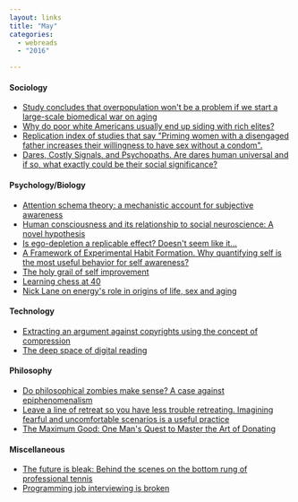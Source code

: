 ```yaml
---
layout: links
title: "May"
categories: 
  - webreads 
  - "2016"

---
```


#### Sociology
  * [Study concludes that overpopulation won't be a problem
  if we start a large-scale biomedical war on aging](https://www.ncbi.nlm.nih.gov/pmc/articles/PMC3192186/)
  * [Why do poor white Americans usually end up siding with rich elites?](http://www.stirjournal.com/2016/04/01/i-know-why-poor-whites-chant-trump-trump-trump/)
  * [Replication index of studies that say "Priming women with a disengaged father increases their willingness to have sex without a condom".](https://replicationindex.wordpress.com/2016/05/11/who-is-your-daddy-priming-women-with-a-disengaged-father-increases-their-willingness-to-have-sex-without-a-condom/)
  * [Dares, Costly Signals, and Psychopaths. Are dares human universal and if so, what exactly could be their social significance?](http://www.ribbonfarm.com/2016/05/05/dares-costly-signals-and-psychopaths/) 
  
#### Psychology/Biology
  * [Attention schema theory: a mechanistic account for subjective awareness](http://www.princeton.edu/~graziano/Webb_Graziano_2015.pdf)
  * [Human consciousness and its relationship to social neuroscience: A novel hypothesis](http://www.ncbi.nlm.nih.gov/pmc/articles/PMC3223025/)
  * [Is ego-depletion a replicable effect? Doesn't seem like it...](https://replicationindex.wordpress.com/2016/04/18/is-replicability-report-ego-depletionreplicability-report-of-165-ego-depletion-articles/)
  * [A Framework of Experimental Habit Formation. Why quantifying self is the most useful behavior for self awareness?](http://www.ribbonfarm.com/2016/04/21/a-framework-of-experimental-habit-formation/)
  * [The holy grail of self improvement](http://www.ribbonfarm.com/2016/03/24/the-holy-grail-of-self-improvement/)
  * [Learning chess at 40](http://nautil.us/issue/36/aging/learning-chess-at-40)
  * [Nick Lane on energy's role in origins of life, sex and aging](http://nautil.us/issue/36/Aging/ingenious-nick-lane)

#### Technology
  * [Extracting an argument against copyrights using the concept of compression ](http://www.gwern.net/Copyright) 
  * [The deep space of digital reading](http://nautil.us/issue/32/space/the-deep-space-of-digital-reading)

#### Philosophy
  * [Do philosophical zombies make sense? A case against epiphenomenalism](http://lesswrong.com/lw/p7/zombies_zombies/)
  * [Leave a line of retreat so you have less trouble retreating. Imagining 
  fearful and uncomfortable scenarios is a useful practice](http://lesswrong.com/lw/o4/leave_a_line_of_retreat/)
  * [The Maximum Good: One Man's Quest to Master the Art of Donating](http://www.esquire.com/lifestyle/money/a44028/where-to-donate-your-money/)

#### Miscellaneous
  * [The future is bleak: Behind the scenes on the bottom rung of professional tennis](http://grantland.com/features/the-futures-is-bleak/)
  * [Programming job interviewing is broken](http://www.stilldrinking.org/interviewing-is-broken)

